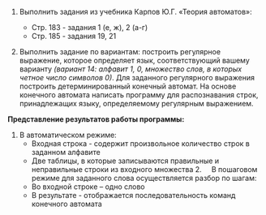 1) Выполнить задания из учебника Карпов Ю.Г. «Теория автоматов»:
	- Стр. 183 - задания 1 (е, ж), 2 (а-г)
	- Стр. 185 - задания 19, 21
  
2) Выполнить задание по вариантам: построить регулярное выражение, которое определяет язык, соответствующий вашему варианту *(вариант 14: алфавит 1, 0, множество слов, в которых четное число символов 0)*. Для заданного регулярного выражения построить детерминированный конечный автомат. На основе конечного автомата написать программу для распознавания строк, принадлежащих языку, определяемому регулярным выражением.
  
**Представление результатов работы программы:**
1. В автоматическом режиме:
	- Входная строка - содержит произвольное количество строк в заданном алфавите
	- Две таблицы, в которые записываются правильные и неправильные строки из входного множества
2.     В пошаговом режиме для заданного слова осуществляется разбор по шагам:
	- Во входной строке – одно слово
	- В результате - отображается последовательность команд конечного автомата
